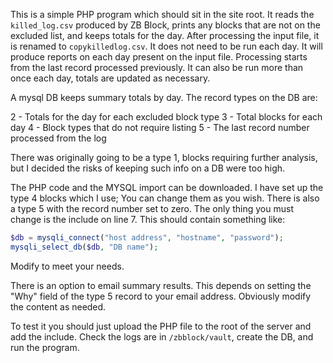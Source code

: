 This is a simple PHP program which should sit in the site root. It reads the `killed_log.csv` produced by ZB Block, prints any blocks that are not on the excluded list, and keeps totals for the day. After processing the input file, it is renamed to `copykilledlog.csv`. It does not need to be run each day. It will produce reports on each day present on the input file. Processing starts from the last record processed previously. It can also be run more than once each day, totals are updated as necessary.

A mysql DB keeps summary totals by day. The record types on the DB are:

2 - Totals for the day for each excluded block type
3 - Total blocks for each day
4 - Block types that do not require listing
5 - The last record number processed from the log

There was originally going to be a type 1, blocks requiring further analysis, but I decided the risks of keeping such info on a DB were too high.

The PHP code and the MYSQL import can be downloaded. I have set up the type 4 blocks which I use; You can change them as you wish. There is also a type 5 with the record number set to zero.
The only thing you must change is the include on line 7. This should contain something like:

```PHP
$db = mysqli_connect("host address", "hostname", "password");
mysqli_select_db($db, "DB name");
```

Modify to meet your needs.

There is an option to email summary results. This depends on setting the "Why" field of the type 5 record to your email address. Obviously modify the content as needed.

To test it you should just upload the PHP file to the root of the server and add the include. Check the logs are in `/zbblock/vault`, create the DB, and run the program.
